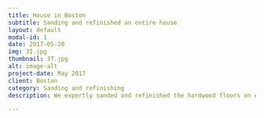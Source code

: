 ```yaml
---
title: House in Boston
subtitle: Sanding and refinished an entire house
layout: default
modal-id: 1
date: 2017-05-20
img: 3I.jpg
thumbnail: 3T.jpg
alt: image-alt
project-date: May 2017
client: Boston
category: Sanding and refinishing
description: We expertly sanded and refinished the hardwood floors on Appleton Street, applying a natural seal for enhanced durability. Finished with Bona water-based products, the floors now boast a beautiful, eco-friendly sheen.

---
```

